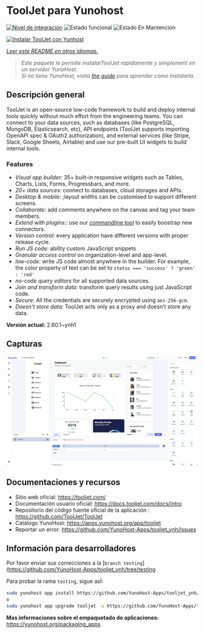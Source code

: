 <!--
Este archivo README esta generado automaticamente<https://github.com/YunoHost/apps/tree/master/tools/readme_generator>
No se debe editar a mano.
-->

# ToolJet para Yunohost

[![Nivel de integración](https://dash.yunohost.org/integration/tooljet.svg)](https://dash.yunohost.org/appci/app/tooljet) ![Estado funcional](https://ci-apps.yunohost.org/ci/badges/tooljet.status.svg) ![Estado En Mantención](https://ci-apps.yunohost.org/ci/badges/tooljet.maintain.svg)

[![Instalar ToolJet con Yunhost](https://install-app.yunohost.org/install-with-yunohost.svg)](https://install-app.yunohost.org/?app=tooljet)

*[Leer este README en otros idiomas.](./ALL_README.md)*

> *Este paquete le permite instalarToolJet rapidamente y simplement en un servidor YunoHost.*  
> *Si no tiene YunoHost, visita [the guide](https://yunohost.org/install) para aprender como instalarla.*

## Descripción general

ToolJet is an open-source low-code framework to build and deploy internal tools quickly without much effort from the engineering teams. You can connect to your data sources, such as databases (like PostgreSQL, MongoDB, Elasticsearch, etc), API endpoints (ToolJet supports importing OpenAPI spec & OAuth2 authorization), and external services (like Stripe, Slack, Google Sheets, Airtable) and use our pre-built UI widgets to build internal tools.

### Features

- *Visual app builder:* 35+ built-in responsive widgets such as Tables, Charts, Lists, Forms, Progressbars, and more.
- *20+ data sources:* connect to databases, cloud storages and APIs.
- *Desktop & mobile*: ;layout widths can be customised to support different screens. 
- *Collaborate:* add comments anywhere on the canvas and tag your team members.
- *Extend with plugins:*: use our [commandline tool](https://www.npmjs.com/package/tooljet) to easily boostrap new connectors.
- *Version control:* every application have different versions with proper release cycle.
- *Run JS code:* ability custom JavaScript snippets
- *Granular access control* on organization-level and app-level.
- *low-code:* write JS code almost anywhere in the builder. For example, the color property of text can be set to `status === 'success' ? 'green' : 'red'`
- *no-code query editors* for all supported data sources.
- *Join and transform data:* transform query results using just JavaScript code. 
- *Secure:* All the credentials are securely encrypted using `aes-256-gcm`.
- *Doesn't store data:* ToolJet acts only as a proxy and doesn't store any data.


**Versión actual:** 2.60.1~ynh1

## Capturas

![Captura de ToolJet](./doc/screenshots/example.png)

## Documentaciones y recursos

- Sitio web oficial: <https://tooljet.com/>
- Documentación usuario oficial: <https://docs.tooljet.com/docs/intro>
- Repositorio del código fuente oficial de la aplicación : <https://github.com/ToolJet/ToolJet>
- Catálogo YunoHost: <https://apps.yunohost.org/app/tooljet>
- Reportar un error: <https://github.com/YunoHost-Apps/tooljet_ynh/issues>

## Información para desarrolladores

Por favor enviar sus correcciones a la [`branch testing`](https://github.com/YunoHost-Apps/tooljet_ynh/tree/testing

Para probar la rama `testing`, sigue asÍ:

```bash
sudo yunohost app install https://github.com/YunoHost-Apps/tooljet_ynh/tree/testing --debug
o
sudo yunohost app upgrade tooljet -u https://github.com/YunoHost-Apps/tooljet_ynh/tree/testing --debug
```

**Mas informaciones sobre el empaquetado de aplicaciones:** <https://yunohost.org/packaging_apps>
